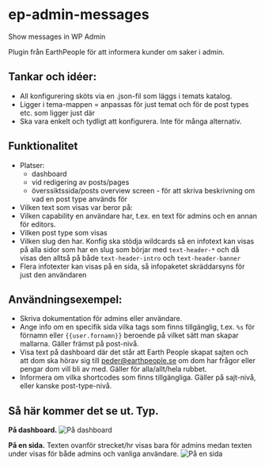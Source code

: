 ep-admin-messages
=================

Show messages in WP Admin

Plugin från EarthPeople för att informera kunder om saker i admin.

## Tankar och idéer:

- All konfigurering sköts via en .json-fil som läggs i temats katalog.
- Ligger i tema-mappen = anpassas för just temat och för de post types etc. som ligger just där
- Ska vara enkelt och tydligt att konfigurera. Inte för många alternativ.

## Funktionalitet

- Platser:
  - dashboard
  - vid redigering av  posts/pages
  - överssiktssida/posts overview screen - för att skriva beskrivning om vad en post type används för
- Vilken text som visas var beror på:
- Vilken capability en användare har, t.ex. en text för admins och en annan för editors.
- Vilken post type som visas
- Vilken slug den har. Konfig ska stödja wildcards så en infotext kan visas på alla sidor som har en slug som börjar med `text-header-*` och då visas den alltså på både `text-header-intro` och `text-header-banner`
- Flera infotexter kan visas på en sida, så infopaketet skräddarsyns för just den användaren


## Användningsexempel:

- Skriva dokumentation för admins eller användare.
- Ange info om en specifik sida vilka tags som finns tillgänglig, t.ex. `%s` för förnamn eller `{{user.fornamn}}` beroende på vilket sätt man skapar mallarna. Gäller främst på post-nivå.
- Visa text på dashboard där det står att Earth People skapat sajten och att dom ska hörav sig till peder@earthpeople.se om dom har frågor eller pengar dom vill bli av med. Gäller för alla/allt/hela rubbet.
- Informera om vilka shortcodes som finns tillgängliga. Gäller på sajt-nivå, eller kanske post-type-nivå.


## Så här kommer det se ut. Typ.

**På dashboard.**
![På dashboard](https://dl.dropboxusercontent.com/u/171101/earthpeople/infobox-example-1.png)

**På en sida.**
Texten ovanför strecket/hr visas bara för admins medan texten under visas för både admins och vanliga användare.
![På en sida](https://dl.dropboxusercontent.com/u/171101/earthpeople/infobox-example-2.png)
